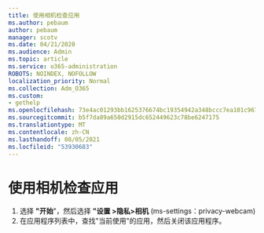 ```yaml
---
title: 使用相机检查应用
ms.author: pebaum
author: pebaum
manager: scotv
ms.date: 04/21/2020
ms.audience: Admin
ms.topic: article
ms.service: o365-administration
ROBOTS: NOINDEX, NOFOLLOW
localization_priority: Normal
ms.collection: Adm_O365
ms.custom:
- gethelp
ms.openlocfilehash: 73e4ac01293bb1625376674bc19354942a348bccc7ea101c9676cf468d0df6f1
ms.sourcegitcommit: b5f7da89a650d2915dc652449623c78be6247175
ms.translationtype: MT
ms.contentlocale: zh-CN
ms.lasthandoff: 08/05/2021
ms.locfileid: "53930683"
---
```

# <a name="check-for-app-using-camera"></a>使用相机检查应用

1. 选择 **"开始**"，然后选择 **"设置 >隐私>相机** (ms-settings：privacy-webcam) 
2. 在应用程序列表中，查找"当前使用"的应用，然后关闭该应用程序。

